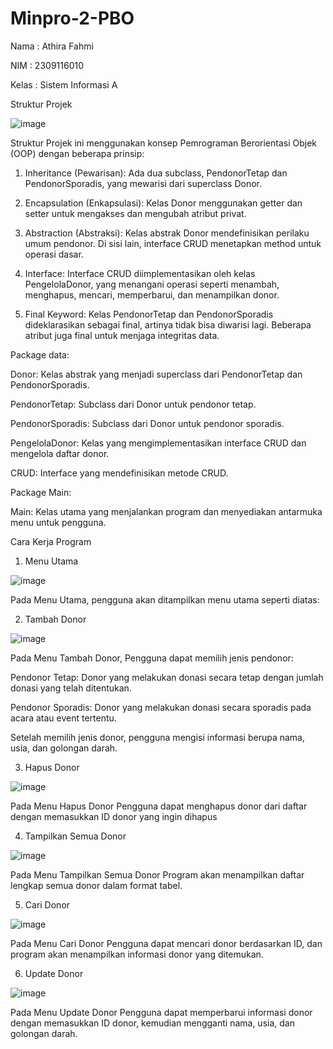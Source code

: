 # Minpro-2-PBO

Nama : Athira Fahmi

NIM : 2309116010

Kelas : Sistem Informasi A


Struktur Projek


![image](https://github.com/user-attachments/assets/009c465a-94f3-48cd-b690-aa8a25676563)

Struktur Projek ini menggunakan konsep Pemrograman Berorientasi Objek (OOP) dengan beberapa prinsip:

1. Inheritance (Pewarisan): Ada dua subclass, PendonorTetap dan PendonorSporadis, yang mewarisi dari superclass Donor.

2. Encapsulation (Enkapsulasi): Kelas Donor menggunakan getter dan setter untuk mengakses dan mengubah atribut privat.

3. Abstraction (Abstraksi): Kelas abstrak Donor mendefinisikan perilaku umum pendonor. Di sisi lain, interface CRUD menetapkan method untuk operasi dasar.

4. Interface: Interface CRUD diimplementasikan oleh kelas PengelolaDonor, yang menangani operasi seperti menambah, menghapus, mencari, memperbarui, dan menampilkan donor.

5. Final Keyword: Kelas PendonorTetap dan PendonorSporadis dideklarasikan sebagai final, artinya tidak bisa diwarisi lagi. Beberapa atribut juga final untuk menjaga integritas data.

Package data:

Donor: Kelas abstrak yang menjadi superclass dari PendonorTetap dan PendonorSporadis.

PendonorTetap: Subclass dari Donor untuk pendonor tetap.

PendonorSporadis: Subclass dari Donor untuk pendonor sporadis.

PengelolaDonor: Kelas yang mengimplementasikan interface CRUD dan mengelola daftar donor.

CRUD: Interface yang mendefinisikan metode CRUD.

Package Main:

Main: Kelas utama yang menjalankan program dan menyediakan antarmuka menu untuk pengguna.

Cara Kerja Program 

1. Menu Utama

![image](https://github.com/user-attachments/assets/8dcb6b18-f1d1-4483-bb1b-4f42f017f3ac)


Pada Menu Utama, pengguna akan ditampilkan menu utama seperti diatas:

2. Tambah Donor

![image](https://github.com/user-attachments/assets/a21fa519-0e1f-4751-8c6a-517dca9e25aa)

Pada Menu Tambah Donor, Pengguna dapat memilih jenis pendonor:

Pendonor Tetap: Donor yang melakukan donasi secara tetap dengan jumlah donasi yang telah ditentukan.

Pendonor Sporadis: Donor yang melakukan donasi secara sporadis pada acara atau event tertentu.

Setelah memilih jenis donor, pengguna mengisi informasi berupa nama, usia, dan golongan darah.

3. Hapus Donor

![image](https://github.com/user-attachments/assets/bf684ddd-b0f5-4ee5-92e5-a3919fd6ecef)

Pada Menu Hapus Donor Pengguna dapat menghapus donor dari daftar dengan memasukkan ID donor yang ingin dihapus

4. Tampilkan Semua Donor

![image](https://github.com/user-attachments/assets/811319af-84d3-4a4a-9607-4cba0764025b)

Pada Menu Tampilkan Semua Donor Program akan menampilkan daftar lengkap semua donor dalam format tabel.

5. Cari Donor

![image](https://github.com/user-attachments/assets/22aa043e-4f15-4b56-b1a4-374aea691a5a)

Pada Menu Cari Donor Pengguna dapat mencari donor berdasarkan ID, dan program akan menampilkan informasi donor yang ditemukan.

6. Update Donor

![image](https://github.com/user-attachments/assets/95dbb288-6094-4e93-84f9-74bacb160d9b)

Pada Menu Update Donor Pengguna dapat memperbarui informasi donor dengan memasukkan ID donor, kemudian mengganti nama, usia, dan golongan darah.

